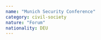 ```yaml
---
name: "Munich Security Conference"
category: civil-society
nature: "Forum"
nationality: DEU
---
```

    